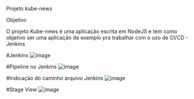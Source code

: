 Projeto kube-news

Objetivo

O projeto Kube-news é uma aplicação escrita em NodeJS e tem como objetivo ser uma aplicação de exemplo pra trabalhar com o uso de CI/CD - Jenkins


#Jenkins
![image](https://user-images.githubusercontent.com/6171256/215358457-d0c26676-6497-4a9a-8c2f-cebccf909583.png)

#Pipeline no Jenkins
![image](https://user-images.githubusercontent.com/6171256/215358486-374eb452-2c2d-49bf-a35d-1193b015d026.png)

#Indicação do caminho arquivo Jenkins
![image](https://user-images.githubusercontent.com/6171256/215358519-bf49d7b1-ef14-40c7-b2cf-0c05a6be5efb.png)

#Stage View
![image](https://user-images.githubusercontent.com/6171256/215358616-c27a2f9d-afc6-4001-bd2b-106c909ed85b.png)

